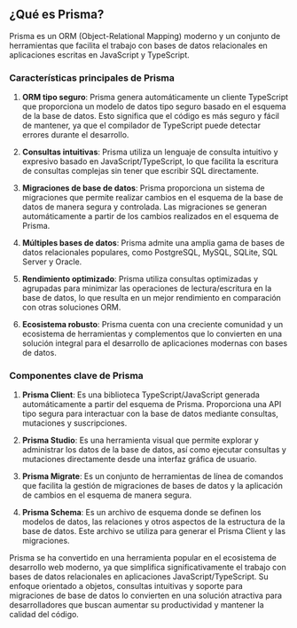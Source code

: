 ## ¿Qué es Prisma?

Prisma es un ORM (Object-Relational Mapping) moderno y un conjunto de herramientas que facilita el trabajo con bases de datos relacionales en aplicaciones escritas en JavaScript y TypeScript.

### Características principales de Prisma

1. **ORM tipo seguro**: Prisma genera automáticamente un cliente TypeScript que proporciona un modelo de datos tipo seguro basado en el esquema de la base de datos. Esto significa que el código es más seguro y fácil de mantener, ya que el compilador de TypeScript puede detectar errores durante el desarrollo.

2. **Consultas intuitivas**: Prisma utiliza un lenguaje de consulta intuitivo y expresivo basado en JavaScript/TypeScript, lo que facilita la escritura de consultas complejas sin tener que escribir SQL directamente.

3. **Migraciones de base de datos**: Prisma proporciona un sistema de migraciones que permite realizar cambios en el esquema de la base de datos de manera segura y controlada. Las migraciones se generan automáticamente a partir de los cambios realizados en el esquema de Prisma.

4. **Múltiples bases de datos**: Prisma admite una amplia gama de bases de datos relacionales populares, como PostgreSQL, MySQL, SQLite, SQL Server y Oracle.

5. **Rendimiento optimizado**: Prisma utiliza consultas optimizadas y agrupadas para minimizar las operaciones de lectura/escritura en la base de datos, lo que resulta en un mejor rendimiento en comparación con otras soluciones ORM.

6. **Ecosistema robusto**: Prisma cuenta con una creciente comunidad y un ecosistema de herramientas y complementos que lo convierten en una solución integral para el desarrollo de aplicaciones modernas con bases de datos.

### Componentes clave de Prisma

1. **Prisma Client**: Es una biblioteca TypeScript/JavaScript generada automáticamente a partir del esquema de Prisma. Proporciona una API tipo segura para interactuar con la base de datos mediante consultas, mutaciones y suscripciones.

2. **Prisma Studio**: Es una herramienta visual que permite explorar y administrar los datos de la base de datos, así como ejecutar consultas y mutaciones directamente desde una interfaz gráfica de usuario.

3. **Prisma Migrate**: Es un conjunto de herramientas de línea de comandos que facilita la gestión de migraciones de bases de datos y la aplicación de cambios en el esquema de manera segura.

4. **Prisma Schema**: Es un archivo de esquema donde se definen los modelos de datos, las relaciones y otros aspectos de la estructura de la base de datos. Este archivo se utiliza para generar el Prisma Client y las migraciones.

Prisma se ha convertido en una herramienta popular en el ecosistema de desarrollo web moderno, ya que simplifica significativamente el trabajo con bases de datos relacionales en aplicaciones JavaScript/TypeScript. Su enfoque orientado a objetos, consultas intuitivas y soporte para migraciones de base de datos lo convierten en una solución atractiva para desarrolladores que buscan aumentar su productividad y mantener la calidad del código.